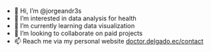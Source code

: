 - 👋 Hi, I’m @jorgeandr3s
- 👀 I’m interested in data analysis for health
- 🌱 I’m currently learning data visualization
- 💞️ I’m looking to collaborate on paid projects
- 📫 Reach me via my personal website [doctor.delgado.ec/contact](https://doctor.delgado.ec/contact/)

<!---
jorgeandr3s/jorgeandr3s is a ✨ special ✨ repository because its `README.md` (this file) appears on your GitHub profile.
You can click the Preview link to take a look at your changes.
--->
